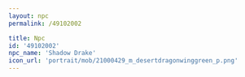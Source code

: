 ```yaml
---
layout: npc
permalink: /49102002

title: Npc
id: '49102002'
npc_name: 'Shadow Drake'
icon_url: 'portrait/mob/21000429_m_desertdragonwinggreen_p.png'
---
```

